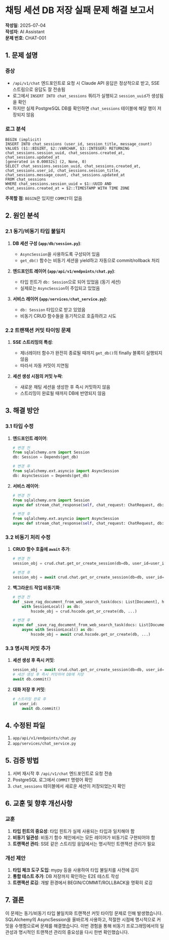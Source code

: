 # 채팅 세션 DB 저장 실패 문제 해결 보고서

**작성일**: 2025-07-04  
**작성자**: AI Assistant  
**문제 번호**: CHAT-001  

## 1. 문제 설명

### 증상
- `/api/v1/chat` 엔드포인트로 요청 시 Claude API 응답은 정상적으로 받고, SSE 스트림으로 응답도 잘 전송됨
- 로그에서 `INSERT INTO chat_sessions` 쿼리가 실행되고 `session_uuid`가 생성됨을 확인
- 하지만 실제 PostgreSQL DB를 확인하면 `chat_sessions` 테이블에 해당 행이 저장되지 않음

### 로그 분석
```
BEGIN (implicit)
INSERT INTO chat_sessions (user_id, session_title, message_count) VALUES ($1::BIGINT, $2::VARCHAR, $3::INTEGER) RETURNING chat_sessions.session_uuid, chat_sessions.created_at, chat_sessions.updated_at
[generated in 0.00032s] (2, None, 0)
SELECT chat_sessions.session_uuid, chat_sessions.created_at, chat_sessions.user_id, chat_sessions.session_title, chat_sessions.message_count, chat_sessions.updated_at 
FROM chat_sessions 
WHERE chat_sessions.session_uuid = $1::UUID AND chat_sessions.created_at = $2::TIMESTAMP WITH TIME ZONE
```

**주목할 점**: `BEGIN`은 있지만 `COMMIT`이 없음

## 2. 원인 분석

### 2.1 동기/비동기 타입 불일치
1. **DB 세션 구성 (`app/db/session.py`)**:
   - `AsyncSession`을 사용하도록 구성되어 있음
   - `get_db()` 함수는 비동기 세션을 yield하고 자동으로 commit/rollback 처리

2. **엔드포인트 레이어 (`app/api/v1/endpoints/chat.py`)**:
   - 타입 힌트가 `db: Session`으로 되어 있었음 (동기 세션)
   - 실제로는 `AsyncSession`이 주입되고 있었음

3. **서비스 레이어 (`app/services/chat_service.py`)**:
   - `db: Session` 타입으로 받고 있었음
   - 비동기 CRUD 함수들을 동기적으로 호출하려고 시도

### 2.2 트랜잭션 커밋 타이밍 문제
1. **SSE 스트리밍의 특성**:
   - 제너레이터 함수가 완전히 종료될 때까지 `get_db()`의 finally 블록이 실행되지 않음
   - 따라서 자동 커밋이 지연됨

2. **세션 생성 시점의 커밋 누락**:
   - 새로운 채팅 세션을 생성한 후 즉시 커밋하지 않음
   - 스트리밍이 완료될 때까지 DB에 반영되지 않음

## 3. 해결 방안

### 3.1 타입 수정
1. **엔드포인트 레이어**:
   ```python
   # 변경 전
   from sqlalchemy.orm import Session
   db: Session = Depends(get_db)
   
   # 변경 후
   from sqlalchemy.ext.asyncio import AsyncSession
   db: AsyncSession = Depends(get_db)
   ```

2. **서비스 레이어**:
   ```python
   # 변경 전
   from sqlalchemy.orm import Session
   async def stream_chat_response(self, chat_request: ChatRequest, db: Session, ...)
   
   # 변경 후
   from sqlalchemy.ext.asyncio import AsyncSession
   async def stream_chat_response(self, chat_request: ChatRequest, db: AsyncSession, ...)
   ```

### 3.2 비동기 처리 수정
1. **CRUD 함수 호출에 `await` 추가**:
   ```python
   # 변경 전
   session_obj = crud.chat.get_or_create_session(db=db, user_id=user_id, ...)
   
   # 변경 후
   session_obj = await crud.chat.get_or_create_session(db=db, user_id=user_id, ...)
   ```

2. **백그라운드 작업 비동기화**:
   ```python
   # 변경 전
   def _save_rag_document_from_web_search_task(docs: List[Document], hscode_value: str):
       with SessionLocal() as db:
           hscode_obj = crud.hscode.get_or_create(db, ...)
   
   # 변경 후
   async def _save_rag_document_from_web_search_task(docs: List[Document], hscode_value: str):
       async with SessionLocal() as db:
           hscode_obj = await crud.hscode.get_or_create(db, ...)
   ```

### 3.3 명시적 커밋 추가
1. **세션 생성 후 즉시 커밋**:
   ```python
   session_obj = await crud.chat.get_or_create_session(db=db, user_id=user_id, ...)
   # 세션 생성 후 즉시 커밋하여 DB에 저장
   await db.commit()
   ```

2. **대화 저장 후 커밋**:
   ```python
   # 스트리밍 완료 후
   if user_id:
       await db.commit()
   ```

## 4. 수정된 파일

1. `app/api/v1/endpoints/chat.py`
2. `app/services/chat_service.py`

## 5. 검증 방법

1. 서버 재시작 후 `/api/v1/chat` 엔드포인트로 요청 전송
2. PostgreSQL 로그에서 `COMMIT` 명령어 확인
3. `chat_sessions` 테이블에서 새로운 세션이 저장되었는지 확인

## 6. 교훈 및 향후 개선사항

### 교훈
1. **타입 힌트의 중요성**: 타입 힌트가 실제 사용되는 타입과 일치해야 함
2. **비동기 일관성**: 비동기 함수 체인에서는 모든 레이어가 비동기로 구현되어야 함
3. **트랜잭션 관리**: SSE 같은 스트리밍 응답에서는 명시적인 트랜잭션 관리가 필요

### 개선 제안
1. **타입 체크 도구 도입**: mypy 등을 사용하여 타입 불일치를 사전에 감지
2. **통합 테스트 추가**: DB 저장까지 확인하는 E2E 테스트 작성
3. **트랜잭션 로깅**: 개발 환경에서 BEGIN/COMMIT/ROLLBACK을 명확히 로깅

## 7. 결론

이 문제는 동기/비동기 타입 불일치와 트랜잭션 커밋 타이밍 문제로 인해 발생했습니다. SQLAlchemy의 AsyncSession을 올바르게 사용하고, 적절한 시점에 명시적으로 커밋을 수행함으로써 문제를 해결했습니다. 이번 경험을 통해 비동기 프로그래밍에서의 일관성과 명시적인 트랜잭션 관리의 중요성을 다시 한번 확인했습니다. 